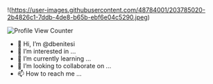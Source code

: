!(https://user-images.githubusercontent.com/48784001/203785020-2b4826c1-7ddb-4de8-b65b-ebf6e04c5290.jpeg)

![Profile View Counter](https://komarev.com/ghpvc/?username=dbenitesi&color=brightgreen)

- 👋 Hi, I’m @dbenitesi
- 👀 I’m interested in ...
- 🌱 I’m currently learning ...
- 💞️ I’m looking to collaborate on ...
- 📫 How to reach me ...

<!---
dbenitesi/dbenitesi is a ✨ special ✨ repository because its `README.md` (this file) appears on your GitHub profile.
You can click the Preview link to take a look at your changes.
--->
